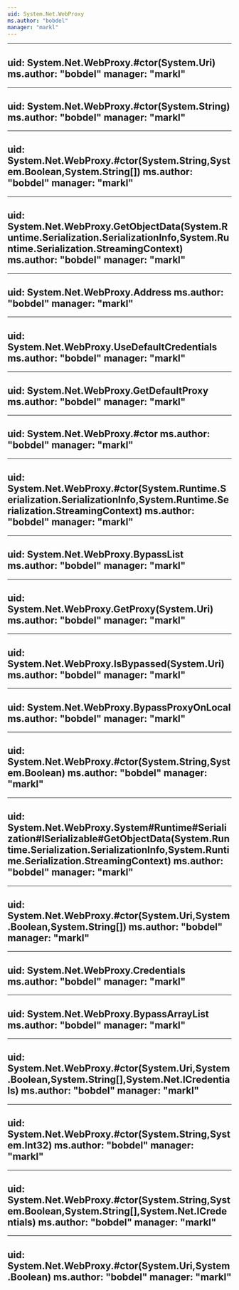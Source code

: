 ```yaml
---
uid: System.Net.WebProxy
ms.author: "bobdel"
manager: "markl"
---
```


---
uid: System.Net.WebProxy.#ctor(System.Uri)
ms.author: "bobdel"
manager: "markl"
---

---
uid: System.Net.WebProxy.#ctor(System.String)
ms.author: "bobdel"
manager: "markl"
---

---
uid: System.Net.WebProxy.#ctor(System.String,System.Boolean,System.String[])
ms.author: "bobdel"
manager: "markl"
---

---
uid: System.Net.WebProxy.GetObjectData(System.Runtime.Serialization.SerializationInfo,System.Runtime.Serialization.StreamingContext)
ms.author: "bobdel"
manager: "markl"
---

---
uid: System.Net.WebProxy.Address
ms.author: "bobdel"
manager: "markl"
---

---
uid: System.Net.WebProxy.UseDefaultCredentials
ms.author: "bobdel"
manager: "markl"
---

---
uid: System.Net.WebProxy.GetDefaultProxy
ms.author: "bobdel"
manager: "markl"
---

---
uid: System.Net.WebProxy.#ctor
ms.author: "bobdel"
manager: "markl"
---

---
uid: System.Net.WebProxy.#ctor(System.Runtime.Serialization.SerializationInfo,System.Runtime.Serialization.StreamingContext)
ms.author: "bobdel"
manager: "markl"
---

---
uid: System.Net.WebProxy.BypassList
ms.author: "bobdel"
manager: "markl"
---

---
uid: System.Net.WebProxy.GetProxy(System.Uri)
ms.author: "bobdel"
manager: "markl"
---

---
uid: System.Net.WebProxy.IsBypassed(System.Uri)
ms.author: "bobdel"
manager: "markl"
---

---
uid: System.Net.WebProxy.BypassProxyOnLocal
ms.author: "bobdel"
manager: "markl"
---

---
uid: System.Net.WebProxy.#ctor(System.String,System.Boolean)
ms.author: "bobdel"
manager: "markl"
---

---
uid: System.Net.WebProxy.System#Runtime#Serialization#ISerializable#GetObjectData(System.Runtime.Serialization.SerializationInfo,System.Runtime.Serialization.StreamingContext)
ms.author: "bobdel"
manager: "markl"
---

---
uid: System.Net.WebProxy.#ctor(System.Uri,System.Boolean,System.String[])
ms.author: "bobdel"
manager: "markl"
---

---
uid: System.Net.WebProxy.Credentials
ms.author: "bobdel"
manager: "markl"
---

---
uid: System.Net.WebProxy.BypassArrayList
ms.author: "bobdel"
manager: "markl"
---

---
uid: System.Net.WebProxy.#ctor(System.Uri,System.Boolean,System.String[],System.Net.ICredentials)
ms.author: "bobdel"
manager: "markl"
---

---
uid: System.Net.WebProxy.#ctor(System.String,System.Int32)
ms.author: "bobdel"
manager: "markl"
---

---
uid: System.Net.WebProxy.#ctor(System.String,System.Boolean,System.String[],System.Net.ICredentials)
ms.author: "bobdel"
manager: "markl"
---

---
uid: System.Net.WebProxy.#ctor(System.Uri,System.Boolean)
ms.author: "bobdel"
manager: "markl"
---
